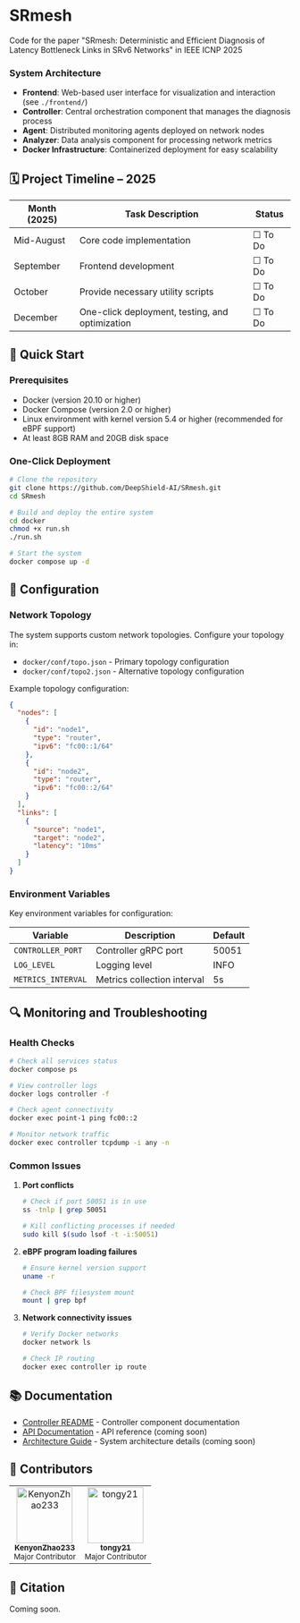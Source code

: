 # SRmesh
Code for the paper "SRmesh: Deterministic and Efficient Diagnosis of Latency Bottleneck Links in SRv6 Networks" in IEEE ICNP 2025

### System Architecture

- **Frontend**: Web-based user interface for visualization and interaction (see `./frontend/`)
- **Controller**: Central orchestration component that manages the diagnosis process
- **Agent**: Distributed monitoring agents deployed on network nodes
- **Analyzer**: Data analysis component for processing network metrics
- **Docker Infrastructure**: Containerized deployment for easy scalability

## 🗓️ Project Timeline – 2025

| Month (2025)   | Task Description                                 | Status     |
|----------------|--------------------------------------------------|------------|
| Mid-August     | Core code implementation                         | ☐ To Do       |
| September      | Frontend development                             | ☐ To Do     |
| October        | Provide necessary utility scripts                | ☐ To Do     |
| December       | One-click deployment, testing, and optimization  | ☐ To Do     |

## 🚀 Quick Start

### Prerequisites

- Docker (version 20.10 or higher)
- Docker Compose (version 2.0 or higher)
- Linux environment with kernel version 5.4 or higher (recommended for eBPF support)
- At least 8GB RAM and 20GB disk space

### One-Click Deployment

```bash
# Clone the repository
git clone https://github.com/DeepShield-AI/SRmesh.git
cd SRmesh

# Build and deploy the entire system
cd docker
chmod +x run.sh
./run.sh

# Start the system
docker compose up -d
```



## 🔧 Configuration

### Network Topology

The system supports custom network topologies. Configure your topology in:
- `docker/conf/topo.json` - Primary topology configuration
- `docker/conf/topo2.json` - Alternative topology configuration

Example topology configuration:
```json
{
  "nodes": [
    {
      "id": "node1",
      "type": "router",
      "ipv6": "fc00::1/64"
    },
    {
      "id": "node2", 
      "type": "router",
      "ipv6": "fc00::2/64"
    }
  ],
  "links": [
    {
      "source": "node1",
      "target": "node2",
      "latency": "10ms"
    }
  ]
}
```

### Environment Variables

Key environment variables for configuration:

| Variable | Description | Default |
|----------|-------------|---------|
| `CONTROLLER_PORT` | Controller gRPC port | 50051 |
| `LOG_LEVEL` | Logging level | INFO |
| `METRICS_INTERVAL` | Metrics collection interval | 5s |

## 🔍 Monitoring and Troubleshooting

### Health Checks

```bash
# Check all services status
docker compose ps

# View controller logs
docker logs controller -f

# Check agent connectivity
docker exec point-1 ping fc00::2

# Monitor network traffic
docker exec controller tcpdump -i any -n
```

### Common Issues

1. **Port conflicts**
   ```bash
   # Check if port 50051 is in use
   ss -tnlp | grep 50051
   
   # Kill conflicting processes if needed
   sudo kill $(sudo lsof -t -i:50051)
   ```

2. **eBPF program loading failures**
   ```bash
   # Ensure kernel version support
   uname -r
   
   # Check BPF filesystem mount
   mount | grep bpf
   ```

3. **Network connectivity issues**
   ```bash
   # Verify Docker networks
   docker network ls
   
   # Check IP routing
   docker exec controller ip route
   ```

## 📚 Documentation

- [Controller README](./controller/README.md) - Controller component documentation
- [API Documentation](./docs/api.md) - API reference (coming soon)
- [Architecture Guide](./docs/architecture.md) - System architecture details (coming soon)


## 👥 Contributors

<table>
  <tr>
    </td>
    <td align="center">
      <a href="https://github.com/KenyonZhao233">
        <img src="https://github.com/KenyonZhao233.png" width="100px;" alt="KenyonZhao233"/>
        <br />
        <sub><b>KenyonZhao233</b></sub>
      </a>
      <br />
      <sub>Major Contributor</sub>
    </td>
    <td align="center">
      <a href="https://github.com/tongy21">
        <img src="https://github.com/tongy21.png" width="100px;" alt="tongy21"/>
        <br />
        <sub><b>tongy21</b></sub>
      </a>
      <br />
      <sub>Major Contributor</sub>
    </td>
  </tr>
</table>

## 🔗 Citation

Coming soon.
